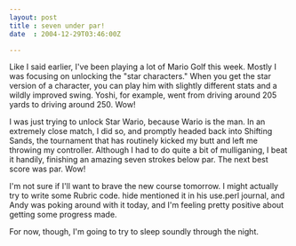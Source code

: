 ```yaml
---
layout: post
title : seven under par!
date  : 2004-12-29T03:46:00Z

---
```

Like I said earlier, I've been playing a lot of Mario Golf this week.  Mostly I was focusing on unlocking the "star characters."  When you get the star version of a character, you can play him with slightly different stats and a wildly improved swing.  Yoshi, for example, went from driving around 205 yards to driving around 250.  Wow!

I was just trying to unlock Star Wario, because Wario is the man.  In an extremely close match, I did so, and promptly headed back into Shifting Sands, the tournament that has routinely kicked my butt and left me throwing my controller.  Although I had to do quite a bit of mulliganing, I beat it handily, finishing an amazing seven strokes below par.  The next best score was par.  Wow!

I'm not sure if I'll want to brave the new course tomorrow.  I might actually try to write some Rubric code.  hide mentioned it in his use.perl journal, and Andy was poking around with it today, and I'm feeling pretty positive about getting some progress made.

For now, though, I'm going to try to sleep soundly through the night.

